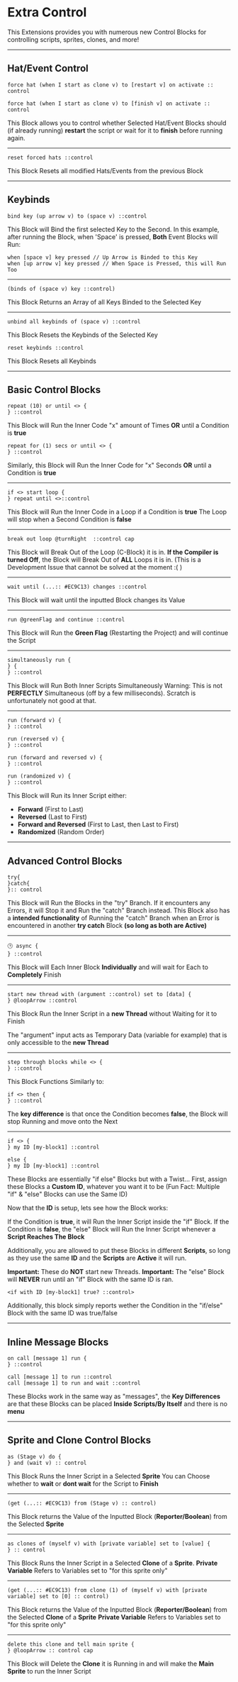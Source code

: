 # Extra Control
This Extensions provides you with numerous new Control Blocks for controlling scripts, sprites, clones, and more!

---
## Hat/Event Control

```scratch
force hat (when I start as clone v) to [restart v] on activate :: control

force hat (when I start as clone v) to [finish v] on activate :: control
```
This Block allows you to control whether Selected Hat/Event Blocks should (if already running) **restart** the script or wait for it to **finish** before running again.

---

```scratch
reset forced hats ::control
```
This Block Resets all modified Hats/Events from the previous Block

---
## Keybinds

```scratch
bind key (up arrow v) to (space v) ::control
```
This Block will Bind the first selected Key to the Second.
In this example, after running the Block, when 'Space' is pressed, **Both** Event Blocks will Run:

```scratch
when [space v] key pressed // Up Arrow is Binded to this Key
when [up arrow v] key pressed // When Space is Pressed, this will Run Too
```

---

```scratch
(binds of (space v) key ::control)
```
This Block Returns an Array of all Keys Binded to the Selected Key

---

```scratch
unbind all keybinds of (space v) ::control
```
This Block Resets the Keybinds of the Selected Key

```scratch
reset keybinds ::control
```
This Block Resets all Keybinds

---
## Basic Control Blocks

```scratch
repeat (10) or until <> {
} ::control
```
This Block will Run the Inner Code "x" amount of Times **OR** until a Condition is **true**

```scratch
repeat for (1) secs or until <> {
} ::control
```
Similarly, this Block will Run the Inner Code for "x" Seconds **OR** until a Condition is **true**

---

```scratch
if <> start loop {
} repeat until <>::control
```
This Block will Run the Inner Code in a Loop if a Condition is **true**
The Loop will stop when a Second Condition is **false**

---

```scratch
break out loop @turnRight  ::control cap
```
This Block will Break Out of the Loop (C-Block) it is in.
**If the Compiler is turned Off**, the Block will Break Out of **ALL** Loops it is in.
(This is a Development Issue that cannot be solved at the moment :( )

---

```scratch
wait until (...:: #EC9C13) changes ::control
```
This Block will wait until the inputted Block changes its Value

---

```scratch
run @greenFlag and continue ::control
```
This Block will Run the **Green Flag** (Restarting the Project) and will continue the Script

---

```scratch
simultaneously run {
} {
} ::control
```
This Block will Run Both Inner Scripts Simultaneously
Warning: This is not **PERFECTLY** Simultaneous (off by a few milliseconds). Scratch is unfortunately not good at that.

---

```scratch
run (forward v) {
} ::control

run (reversed v) {
} ::control

run (forward and reversed v) {
} ::control

run (randomized v) {
} ::control
```
This Block will Run its Inner Script either:
  - **Forward** (First to Last)
  - **Reversed** (Last to First)
  - **Forward and Reversed** (First to Last, then Last to First)
  - **Randomized** (Random Order)

---
## Advanced Control Blocks
```scratch
try{
}catch{
}:: control
```
This Block will Run the Blocks in the "try" Branch. If it encounters any Errors, it will Stop it and Run the "catch" Branch instead.
This Block also has a **intended functionality** of Running the "catch" Branch when an Error is encountered in another **try catch** Block 
**(so long as both are Active)**

---
```scratch
🕒 async {
} ::control
```
This Block will Each Inner Block **Individually** and will wait for Each to **Completely** Finish

---

```scratch
start new thread with (argument ::control) set to [data] {
} @loopArrow ::control
```
This Block Run the Inner Script in a **new Thread** without Waiting for it to Finish

The "argument" input acts as Temporary Data (variable for example) that is only accessible to the **new Thread**

---

```scratch
step through blocks while <> {
} ::control
```
This Block Functions Similarly to:
```scratch
if <> then {
} ::control
```
The **key difference** is that once the Condition becomes **false**, the Block will stop Running and move onto the Next

---

```scratch
if <> {
} my ID [my-block1] ::control

else {
} my ID [my-block1] ::control
```
These Blocks are essentially "if else" Blocks but with a Twist...
First, assign these Blocks a **Custom ID**, whatever you want it to be (Fun Fact: Multiple "if" & "else" Blocks can use the Same ID)

Now that the **ID** is setup, lets see how the Block works:

If the Condition is **true**, it will Run the Inner Script inside the "if" Block.
If the Condition is **false**, the "else" Block will Run the Inner Script whenever a **Script Reaches The Block**

Additionally, you are allowed to put these Blocks in different **Scripts**, so long as they use the same **ID** and the **Scripts** are **Active** it will run.

**Important:** These do **NOT** start new Threads.
**Important:** The "else" Block will **NEVER** run until an "if" Block with the same ID is ran.

```scratch
<if with ID [my-block1] true? ::control>
```
Additionally, this block simply reports wether the Condition in the "if/else" Block with the same ID was true/false

---
## Inline Message Blocks

```scratch
on call [message 1] run {
} ::control

call [message 1] to run ::control
call [message 1] to run and wait ::control
```
These Blocks work in the same way as "messages", the **Key Differences** are that these Blocks can be placed **Inside Scripts/By Itself** and there is no **menu**

---
## Sprite and Clone Control Blocks

```scratch
as (Stage v) do {
} and (wait v) :: control
```
This Block Runs the Inner Script in a Selected **Sprite**
You can Choose whether to **wait** or **dont wait** for the Script to **Finish**

---

```scratch
(get (...:: #EC9C13) from (Stage v) :: control)
```
This Block returns the Value of the Inputted Block (**Reporter/Boolean**) from the Selected **Sprite**

---

```scratch
as clones of (myself v) with [private variable] set to [value] {
} :: control
```
This Block Runs the Inner Script in a Selected **Clone** of a **Sprite**.
**Private Variable** Refers to Variables set to "for this sprite only"


---
```scratch
(get (...:: #EC9C13) from clone (1) of (myself v) with [private variable] set to [0] :: control)
```
This Block returns the Value of the Inputted Block (**Reporter/Boolean**) from the Selected **Clone** of a **Sprite**
**Private Variable** Refers to Variables set to "for this sprite only"

---

```scratch
delete this clone and tell main sprite {
} @loopArrow :: control cap
```
This Block will Delete the **Clone** it is Running in and will make the **Main Sprite** to run the Inner Script
